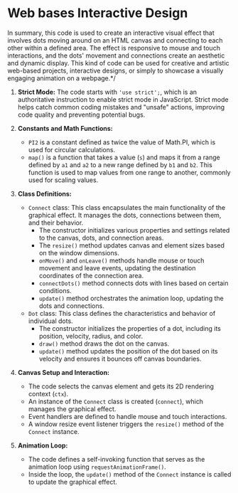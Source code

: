 #  Web bases Interactive Design

  In summary, this code is used to create an interactive visual effect that involves dots moving around on an HTML canvas and connecting to each other within a defined area. The effect is responsive to mouse and touch interactions, and the dots' movement and connections create an aesthetic and dynamic display. This kind of code can be used for creative and artistic web-based projects, interactive designs, or simply to showcase a visually engaging animation on a webpage.*/

  
1. **Strict Mode:**
     The code starts with `'use strict';`, which is an authoritative instruction to enable strict mode in JavaScript. Strict mode helps catch common coding mistakes and "unsafe" actions, improving code quality and preventing potential bugs.
  
  2. **Constants and Math Functions:**
     - `PI2` is a constant defined as twice the value of Math.PI, which is used for circular calculations.
     - `map()` is a function that takes a value (`s`) and maps it from a range defined by `a1` and `a2` to a new range defined by `b1` and `b2`. This function is used to map values from one range to another, commonly used for scaling values.
  
  3. **Class Definitions:**
     - `Connect` class: This class encapsulates the main functionality of the graphical effect. It manages the dots, connections between them, and their behavior.
       - The constructor initializes various properties and settings related to the canvas, dots, and connection areas.
       - The `resize()` method updates canvas and element sizes based on the window dimensions.
       - `onMove()` and `onLeave()` methods handle mouse or touch movement and leave events, updating the destination coordinates of the connection area.
       - `connectDots()` method connects dots with lines based on certain conditions.
       - `update()` method orchestrates the animation loop, updating the dots and connections.
     - `Dot` class: This class defines the characteristics and behavior of individual dots.
       - The constructor initializes the properties of a dot, including its position, velocity, radius, and color.
       - `draw()` method draws the dot on the canvas.
       - `update()` method updates the position of the dot based on its velocity and ensures it bounces off canvas boundaries.
  
  4. **Canvas Setup and Interaction:**
     - The code selects the canvas element and gets its 2D rendering context (`ctx`).
     - An instance of the `Connect` class is created (`connect`), which manages the graphical effect.
     - Event handlers are defined to handle mouse and touch interactions.
     - A window resize event listener triggers the `resize()` method of the `Connect` instance.
  
  5. **Animation Loop:**
     - The code defines a self-invoking function that serves as the animation loop using `requestAnimationFrame()`.
     - Inside the loop, the `update()` method of the `Connect` instance is called to update the graphical effect.

